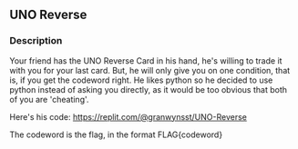 ## UNO Reverse

### Description
Your friend has the UNO Reverse Card in his hand, he's willing to trade it with you for your last card. But, he will only give you on one condition, that is, if you get the codeword right.
He likes python so he decided to use python instead of asking you directly, as it would be too obvious that both of you are 'cheating'. 

Here's his code:
https://replit.com/@granwynsst/UNO-Reverse

The codeword is the flag, in the format FLAG{codeword}
